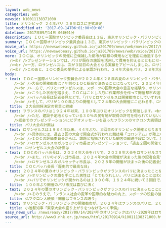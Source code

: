 ```yaml
---
layout: web_news
categories: web
newsid: k10011138371000
title: オリンピック ２４年パリ ２８年ロスに正式決定
last_modified_at: '2017-09-14T06:01:00+09:00'
datetime: 2017年09月14日 06時01分
description: ＩＯＣ＝国際オリンピック委員会は１３日、東京オリンピック・パラリンピックのあとの２０２４年大会をフランスのパリで、その次の２８年大会をアメリカのロサンゼルスで開催することを正式に決めました。
summary: ＩＯＣ＝国際オリンピック委員会は１３日、東京オリンピック・パラリンピックのあとの２０２４年大会をフランスのパリで、その次の２８年大会をアメリカのロサンゼルスで開催することを正式に決めました。
movie_url: https://newswebeasy.github.io/ja201709/news/web/movie/2017/09/14/k10011138371000.mp4
voice_url: https://newswebeasy.github.io/ja201709/news/web/voice/2017/09/14/k10011138371000.mp3
more: ＩＯＣは、オリンピックの開催に立候補した都市が巨額の費用などを理由に撤退するケースが相次いだことなどから、２０２４年の開催都市に立候補したパリとロサンゼルスの２都市を振り分けて、次の２８年の開催都市も同時に決める異例の決断を下し、調整の結果、２４年をパリ、２８年をロサンゼルスとする案を１３日の総会に諮りました。<br
  /><br />プレゼンテーションでは、パリが既存の施設を活用して費用を抑えるとともにセーヌ川などの観光名所も生かした計画を訴えました。パリは２４年大会が１００年ぶりの開催となります。<br
  /><br />一方、ロサンゼルスは、次が３回目の大会となる実績をアピールしました。ロサンゼルスには、１１年後の開催に向けた準備資金として、ＩＯＣがおよそ２０００億円の資金提供を行う契約を結んでいます。<br
  /><br />このあと、ＩＯＣ委員の挙手による承認が行われ、２４年大会をパリ、２８年大会をロサンゼルスで開催することが満場一致で正式に決まりました。ＩＯＣが２つの大会の開催都市を同時に決めるのは、９６年ぶりです。
body:
- text: ＩＯＣ＝国際オリンピック委員会が２０２４年と２８年の夏のオリンピック・パラリンピックの開催都市を同時に決めた背景には、巨額な費用がかかることから招致を断念する都市が相次いでいたことがあげられます。<br
    /><br />大会の開催都市は７年前のＩＯＣ総会で決めることになっていて、２０２４年の夏の大会は、ＩＯＣが手続きのコスト削減などを定めた改革を反映して進められる初めての大会となるはずでした。当初は、フランスのパリ、アメリカのロサンゼルス、イタリアのローマ、ドイツのハンブルク、ハンガリーのブダペストが立候補しましたが、ローマ、ハンブルク、ブダペストの３都市が巨額の費用などを理由に相次いで撤退し、２つの都市だけで争う異例の事態となりました。<br
    /><br />一方で、パリとロサンゼルスは、スポーツの国際大会の豊富な経験や、オリンピック開催への市民の高い支持率、そして、ほとんどを既存の施設で賄うなど低コストな招致計画を提案していたことから、ＩＯＣ委員などからも高い評価を得ていました。<br
    /><br />こうした状況を踏まえ、ＩＯＣはことし３月に作業部会を作って開催都市の選考方法の見直しを進め、７月には、招致に関する費用を抑え、落選する都市を少なくするという名目で、パリとロサンゼルスとの調整がまとまれば、この２都市を２４年と２８年に振り分けるという異例の判断を下しました。<br
    /><br />バッハ会長は記者会見などで、「パリとロサンゼルスは開催都市としていずれも遜色なく、どちらも失いたくない」などと繰り返し訴え、どちらの都市も開催都市として採択することで安定的な大会運営を続けたいというＩＯＣの狙いに理解を求めました。<br
    /><br />そして、パリが１００年ぶりの開催として２４年の大会開催にこだわる中、ロサンゼルスが２８年の大会開催に合意し、１１年先の大会への準備のためとしてＩＯＣから早い段階で１８億ドル、日本円にして２０００億円の準備資金の支援を引き出しました。ＩＯＣ、パリ、そしてロサンゼルスのいずれにとっても利益のある形の合意となり、今回のＩＯＣ総会を迎えました。
  title: ２大会同時決定の背景と経緯
- text: フランスのパリは１９２４年以来、１００年ぶりにオリンピックを開催します。<br /><br />エッフェル塔やヴェルサイユ宮殿、さらに、セーヌ川など世界的な観光名所の周辺に試合会場を設け、景観をいかした大会を目指す計画で、オリンピック施設の９５％が既存や仮設となることから低コストの運用を実現できるとしています。一方、新設する選手村の一部は、大会後は学校や商業施設、住宅からなる新しい複合施設に生まれ変わる計画です。<br
    /><br />ただ、建設予定地となっている３０％の民有地が取得の許可を得られていないとして、土地の獲得の面での課題をＩＯＣから指摘されています。<br /><br
    />総会でのプレゼンテーションにビデオメッセージを送ったフランスのマクロン大統領は「大会の開催に向けて国をあげた支援を約束する。オリンピック精神の価値を守ることは、より持続可能で多様性を受け入れる社会の構築に向かうことだ」と訴えていました。
  title: パリ大会の計画は
- text: ロサンゼルスは１９８４年以来、４４年ぶり、３回目のオリンピック開催となります。<br /><br />大会計画は、２０２４年大会の招致計画からほとんど変わりません。ハリウッドやロングビーチの周辺など４つの地区で競技が行われ、会場の９７％で既存や仮設を活用して費用を抑えるほか、多くを民間の資金で賄う計画です。<br
    /><br />具体的には、過去２回の大会で開会式が行われた競技場「コロシアム」が陸上などの会場として使われるほか、カリフォルニア大学の学生寮を選手村にします。<br
    /><br />ＩＯＣの評価委員会からは、課題と指摘されていた観客の輸送手段について、地下鉄を拡充し、高速バスなどを活用することで、すべての競技会場と空港などの移動がスムーズに進む計画になったほか、政府から２０００億円近い資金援助を受けることで財政的に問題のない計画になっていると評価を得ました。<br
    /><br />ロサンゼルスのガルセッティ市長はプレゼンテーションで、「過去２回の開催で得た経験を生かし、寛容性、包括、団結というアメリカの価値観を大会を通じて体現していきたい」と訴えました。
  title: ロサンゼルス大会の計画は
- text: ＩＯＣのバッハ会長は、２０２４年大会をパリで、２０２８年大会をロサンゼルスで開催することを決めた後の記者会見で、「歴史的で最高な日だ。ＩＯＣ、パリ、ロサンゼルスにとっていずれにも利益のあるウィン・ウィン・ウィンな決定ができた。私にとってこれほどうれしいことはいままでにない。この２つのすばらしい都市でオリンピックが開かれることをとても楽しみにしている」と喜びを表現していました。<br
    /><br />また、パリのイダルゴ市長は、２０２４年大会の開催が決まった後の記者会見で、「前回の大会から１００年ぶりにオリンピックを開催できることをとても誇りに思うし、嬉しく思います。大会の開催は若い人たちに希望を与えることができるし、スポーツを通じて自信と一体感を深めたい。皆さんをお待ちしています」と話しました。<br
    /><br />ロサンゼルスのガルセッティ市長は、２０２８年の開催が決まった後の記者会見で、「とても革新的な日だ。２０２８年大会の開催を勝ち取った喜びだけでなく、これから始まることへの喜びもある。今後はパリと英知を結集させ、さまざまな問題についても一緒に取り組んでいきたい」と話しました。大会の開催費用について質問されると、「アリーナなど既存の施設を利用し、予算については安泰だと思っている」と話しました。
  title: ＩＯＣバッハ会長「歴史的で最高な日」
- text: ２０２４年の夏のオリンピック・パラリンピックがフランスのパリに決まったことを受けてパリでは市民が喜びに沸いています。<br /><br />このうち、パリ中心部の観光名所トロカデロ広場には大型のスクリーンが設置され、集まった市民がＩＯＣ総会の決定を見守りました。強い雨の降るあいにくの天気でしたが、ＩＯＣのバッハ会長が２０２４年大会はパリに決まったと発表すると集まった市民は喜びの声をあげました。このあと、招致委員会のメンバーが大型のオリンピックのマークをお披露目し、パリのシンボルのエッフェル塔もライトアップされ、決定を祝いました。<br
    /><br />オリンピックの旗を手にした男性は「とてもうれしい。パリに決まることはわかっていたけど長い間待っただけにとてもすばらしい瞬間です」と興奮気味に話していました。また、高校生の女の子は「パリに決まってとても誇りに思っています。誰も見たことのないようなすてきな大会になってほしい」と話していました。<br
    /><br />パリでオリンピックが開かれるのは１９００年、１９２４年に続いて３回目で、２０２４年大会は１００年ぶりの開催となります。
  title: １００年ぶり開催のパリ市民は喜びに沸く
- text: ２０２４年の夏のオリンピック・パラリンピックがフランスのパリに決まったことについてフランスのマクロン大統領は、１３日、声明を出し、「オリンピックの開催はフランスの誇りになる」と歓迎しました。<br
    /><br />そのうえで、「フランス社会の変革や国際的な魅力の向上、スポーツの役割の強化につながるすばらしい機会を与えてくれる」と述べ、２０２４年大会をきっかけにフランスの社会と経済が活性化することに期待を示しました。
  title: 仏マクロン大統領「開催はフランスの誇り」
- text: オリンピック・パラリンピックの開催都市が、２０２４年はフランスのパリに、２０２８年はアメリカのロサンゼルスに決まったことについて、東京都の小池知事は「東京大会まであと３年と迫っています。世界中に興奮と感動を呼び起こすとともに、記録と記憶が人々の心にいつまでも残るすばらしい大会とし、その盛り上がりをパリ、ロサンゼルスにつなげるべく、東京は開催都市として１つ１つの準備を着実に進めてまいります」というコメントを出しました。
  title: 小池都知事「東京大会の盛り上がりをつなげるべく準備」
easy_news_url: /news/easy/2017/09/14/2024年のオリンピックはパリ-2028年はロサンゼルス/
source_url: http://www3.nhk.or.jp/news/html/20170914/k10011138371000.html
...
```

